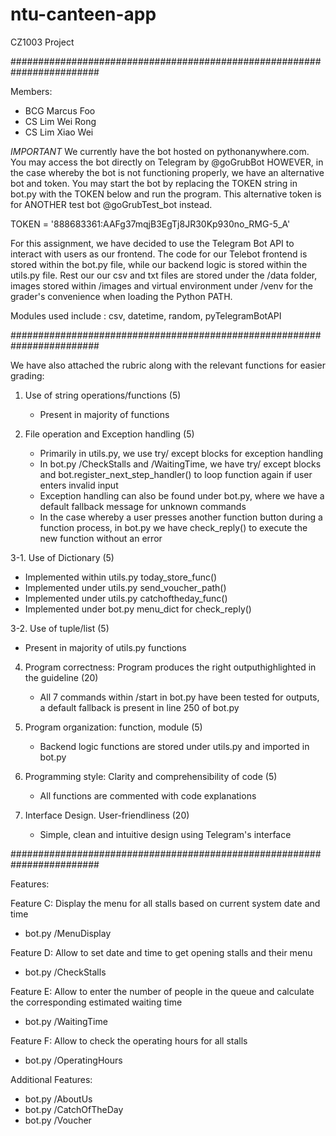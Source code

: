 # ntu-canteen-app
CZ1003 Project

########################################################################

Members:
- BCG Marcus Foo
- CS Lim Wei Rong
- CS Lim Xiao Wei

*IMPORTANT*
We currently have the bot hosted on pythonanywhere.com. You may access the bot directly on Telegram by @goGrubBot
HOWEVER, in the case whereby the bot is not functioning properly, we have an alternative bot and token. You may start 
the bot by replacing the TOKEN string in bot.py with the TOKEN below and run the program. This alternative token
is for ANOTHER test bot @goGrubTest_bot instead.

TOKEN = '888683361:AAFg37mqjB3EgTj8JR30Kp930no_RMG-5_A'

For this assignment, we have decided to use the Telegram Bot API to interact with users as our frontend. The code for
our Telebot frontend is stored within the bot.py file, while our backend logic is stored within the utils.py file.
Rest our our csv and txt files are stored under the /data folder, images stored within /images and virtual environment
under /venv for the grader's convenience when loading the Python PATH.

Modules used include : csv, datetime, random, pyTelegramBotAPI

########################################################################

We have also attached the rubric along with the relevant functions for easier grading:

1. Use of string operations/functions (5)
   - Present in majority of functions

2. File operation and Exception handling (5)
   - Primarily in utils.py, we use try/ except blocks for exception handling
   - In bot.py /CheckStalls and /WaitingTime, we have try/ except blocks and bot.register_next_step_handler() to loop
     function again if user enters invalid input
   - Exception handling can also be found under bot.py, where we have a default fallback message for unknown commands
   - In the case whereby a user presses another function button during a function process, in bot.py we have check_reply()
     to execute the new function without an error

3-1. Use of Dictionary (5)
   - Implemented within utils.py today_store_func()
   - Implemented under utils.py send_voucher_path()
   - Implemented under utils.py catchoftheday_func()
   - Implemented under bot.py menu_dict for check_reply()
     
3-2. Use of tuple/list (5)
   - Present in majority of utils.py functions

4. Program correctness: Program produces the right outputhighlighted in the guideline (20)
   - All 7 commands within /start in bot.py have been tested for outputs, a default fallback is present in line 250
  of bot.py

5. Program organization: function, module (5)
   - Backend logic functions are stored under utils.py and imported in bot.py

6. Programming style: Clarity and comprehensibility of code (5)
   - All functions are commented with code explanations

7. Interface Design. User-friendliness (20)
   - Simple, clean and intuitive design using Telegram's interface

########################################################################

Features:

Feature C: Display the menu for all stalls based on current system date and time
  - bot.py /MenuDisplay

Feature D: Allow to set date and time to get opening stalls and their menu
  - bot.py /CheckStalls

Feature E: Allow to enter the number of people in the queue and calculate the corresponding estimated waiting time
  - bot.py /WaitingTime

Feature F: Allow to check the operating hours for all stalls
  - bot.py /OperatingHours

Additional Features:
  - bot.py /AboutUs
  - bot.py /CatchOfTheDay
  - bot.py /Voucher



